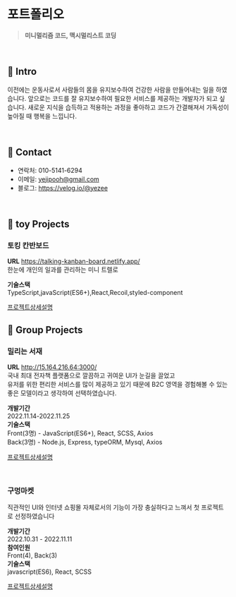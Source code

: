 # 포트폴리오
> **미니멀리즘 코드, 맥시멀리스트 코딩**

<br/>

## 📌 Intro
이전에는 운동사로서 사람들의 몸을 유지보수하여 건강한 사람을 만들어내는 일을 하였습니다. 앞으로는 코드를 잘 유지보수하여 필요한 서비스를 제공하는 개발자가 되고 싶습니다. 
새로운 지식을 습득하고 적용하는 과정을 좋아하고 코드가 간결해져서 가독성이 높아질 때 행복을 느낍니다.     
  
<br/>

## 📌 Contact
* 연락처: 010-5141-6294
* 이메일: yejipooh@gmail.com
* 블로그: https://velog.io/@yezee

<br/>

## 📌 toy Projects
### 토킹 칸반보드    
**URL** https://talking-kanban-board.netlify.app/  
한눈에 개인의 일과를 관리하는 미니 트렐로 

**기술스택**      
TypeScript,javaScript(ES6+),React,Recoil,styled-component   

[프로젝트상세설명](https://github.com/yezee-e/kanban-boards)

## 📌 Group Projects
### 밀리는 서재
**URL** http://15.164.216.64:3000/        
국내 최대 전자책 플랫폼으로 깔끔하고 귀여운 UI가 눈길을 끌었고        
유저를 위한 편리한 서비스를 많이 제공하고 있기 때문에 B2C 영역을 경험해볼 수 있는 좋은 모델이라고 생각하여 선택하였습니다. 

**개발기간**     
2022.11.14-2022.11.25     
**기술스택**     
Front(3명) - JavaScript(ES6+), React, SCSS, Axios     
Back(3명) - Node.js, Express, typeORM, Mysql, Axios     

[프로젝트상세설명](https://github.com/yezee-e/justcode-7-2nd-millieIslibrary-front)

<br/>

### 구멍마켓       
직관적인 UI와 인터넷 쇼핑몰 자체로서의 기능이 가장 충실하다고 느껴서 첫 프로젝트로 선정하였습니다

**개발기간**        
2022.10.31 - 2022.11.11       
**참여인원**        
Front(4), Back(3)      
**기술스택**      
javascript(ES6), React, SCSS        

[프로젝트상세설명](https://velog.io/@yezee/1%EC%B0%A8-%ED%8C%80%ED%94%84%EB%A1%9C%EC%A0%9D%ED%8A%B8%EA%B5%AC%EB%A9%8D%EB%A7%88%EC%BC%93)




